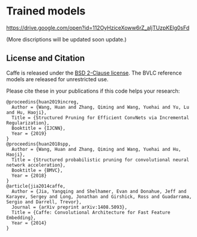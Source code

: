 # Trained models
https://drive.google.com/open?id=112OyHziceXoww6rZ_aIjTUzpKElg0sFd

(More discriptions will be updated soon update.)


## License and Citation

Caffe is released under the [BSD 2-Clause license](https://github.com/BVLC/caffe/blob/master/LICENSE).
The BVLC reference models are released for unrestricted use.

Please cite these in your publications if this code helps your research:

    @proceedins{huan2019increg,
      Author = {Wang, Huan and Zhang, Qiming and Wang, Yuehai and Yu, Lu and Hu, Haoji},
      Title = {Structured Pruning for Efficient ConvNets via Incremental Regularization},
      Booktitle = {IJCNN},
      Year = {2019}
    }
    @proceedins{huan2018spp,
      Author = {Wang, Huan and Zhang, Qiming and Wang, Yuehai and Hu, Haoji},
      Title = {Structured probabilistic pruning for convolutional neural network acceleration},
      Booktitle = {BMVC},
      Year = {2018}
    }
    @article{jia2014caffe,
      Author = {Jia, Yangqing and Shelhamer, Evan and Donahue, Jeff and Karayev, Sergey and Long, Jonathan and Girshick, Ross and Guadarrama, Sergio and Darrell, Trevor},
      Journal = {arXiv preprint arXiv:1408.5093},
      Title = {Caffe: Convolutional Architecture for Fast Feature Embedding},
      Year = {2014}
    }
